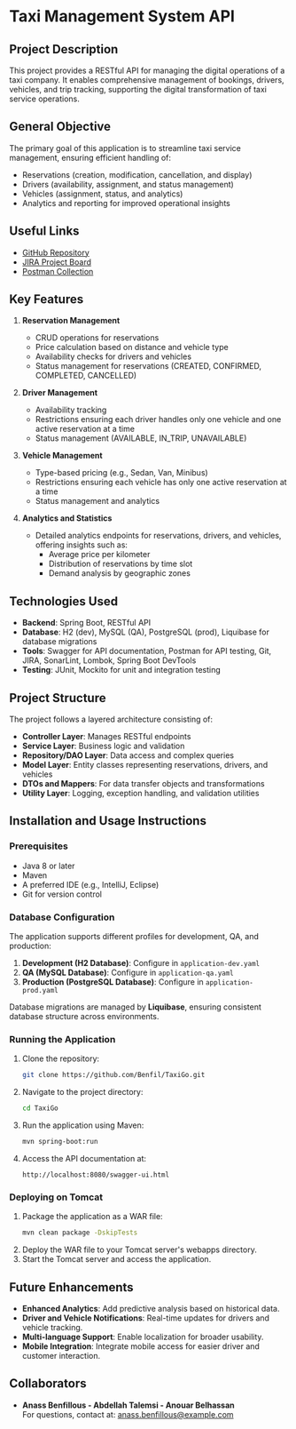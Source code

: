 # Taxi Management System API

## Project Description
This project provides a RESTful API for managing the digital operations of a taxi company. It enables comprehensive management of bookings, drivers, vehicles, and trip tracking, supporting the digital transformation of taxi service operations. 

## General Objective
The primary goal of this application is to streamline taxi service management, ensuring efficient handling of:
- Reservations (creation, modification, cancellation, and display)
- Drivers (availability, assignment, and status management)
- Vehicles (assignment, status, and analytics)
- Analytics and reporting for improved operational insights

## Useful Links
- [GitHub Repository](https://github.com/Benfil/TaxiGo)
- [JIRA Project Board](https://benfill.atlassian.net/jira/software/projects/TAX/boards/203?atlOrigin=eyJpIjoiMDg2NTc2MTE1ZDIzNDk0Y2I1NmRiODIwMjFhMjVlMTkiLCJwIjoiaiJ9)
- [Postman Collection](https://www.postman.com/crimson-crescent-536061/workspace/benfill-workspace/collection/30811349-9b737d7f-54c8-4e35-a6b7-37ff4d4ad4ea?action=share&creator=30811349)


## Key Features
1. **Reservation Management**  
   - CRUD operations for reservations
   - Price calculation based on distance and vehicle type
   - Availability checks for drivers and vehicles
   - Status management for reservations (CREATED, CONFIRMED, COMPLETED, CANCELLED)

2. **Driver Management**  
   - Availability tracking
   - Restrictions ensuring each driver handles only one vehicle and one active reservation at a time
   - Status management (AVAILABLE, IN_TRIP, UNAVAILABLE)

3. **Vehicle Management**  
   - Type-based pricing (e.g., Sedan, Van, Minibus)
   - Restrictions ensuring each vehicle has only one active reservation at a time
   - Status management and analytics

4. **Analytics and Statistics**  
   - Detailed analytics endpoints for reservations, drivers, and vehicles, offering insights such as:
     - Average price per kilometer
     - Distribution of reservations by time slot
     - Demand analysis by geographic zones

## Technologies Used
- **Backend**: Spring Boot, RESTful API
- **Database**: H2 (dev), MySQL (QA), PostgreSQL (prod), Liquibase for database migrations
- **Tools**: Swagger for API documentation, Postman for API testing, Git, JIRA, SonarLint, Lombok, Spring Boot DevTools
- **Testing**: JUnit, Mockito for unit and integration testing

## Project Structure
The project follows a layered architecture consisting of:
- **Controller Layer**: Manages RESTful endpoints
- **Service Layer**: Business logic and validation
- **Repository/DAO Layer**: Data access and complex queries
- **Model Layer**: Entity classes representing reservations, drivers, and vehicles
- **DTOs and Mappers**: For data transfer objects and transformations
- **Utility Layer**: Logging, exception handling, and validation utilities

## Installation and Usage Instructions

### Prerequisites
- Java 8 or later
- Maven
- A preferred IDE (e.g., IntelliJ, Eclipse)
- Git for version control

### Database Configuration
The application supports different profiles for development, QA, and production:
1. **Development (H2 Database)**: Configure in `application-dev.yaml`
2. **QA (MySQL Database)**: Configure in `application-qa.yaml`
3. **Production (PostgreSQL Database)**: Configure in `application-prod.yaml`

Database migrations are managed by **Liquibase**, ensuring consistent database structure across environments.

### Running the Application
1. Clone the repository:
   ```bash
   git clone https://github.com/Benfil/TaxiGo.git
   ```
2. Navigate to the project directory:
   ```bash
   cd TaxiGo
   ```
3. Run the application using Maven:
   ```bash
   mvn spring-boot:run
   ```
4. Access the API documentation at:
   ```
   http://localhost:8080/swagger-ui.html
   ```

### Deploying on Tomcat
1. Package the application as a WAR file:
   ```bash
   mvn clean package -DskipTests
   ```
2. Deploy the WAR file to your Tomcat server's webapps directory.
3. Start the Tomcat server and access the application.

## Future Enhancements
- **Enhanced Analytics**: Add predictive analysis based on historical data.
- **Driver and Vehicle Notifications**: Real-time updates for drivers and vehicle tracking.
- **Multi-language Support**: Enable localization for broader usability.
- **Mobile Integration**: Integrate mobile access for easier driver and customer interaction.

## Collaborators
- **Anass Benfillous - Abdellah Talemsi - Anouar Belhassan**  
For questions, contact at: [anass.benfillous@example.com](mailto:anass.benfillous@example.com)
